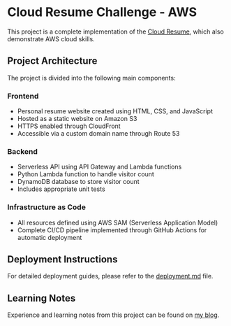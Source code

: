 # Cloud Resume Challenge - AWS

This project is a complete implementation of the [Cloud Resume](https://cloudresumechallenge.dev/docs/the-challenge/aws/), which also demonstrate AWS cloud skills.

## Project Architecture

The project is divided into the following main components:

### Frontend
- Personal resume website created using HTML, CSS, and JavaScript
- Hosted as a static website on Amazon S3
- HTTPS enabled through CloudFront
- Accessible via a custom domain name through Route 53

### Backend
- Serverless API using API Gateway and Lambda functions
- Python Lambda function to handle visitor count
- DynamoDB database to store visitor count
- Includes appropriate unit tests

### Infrastructure as Code
- All resources defined using AWS SAM (Serverless Application Model)
- Complete CI/CD pipeline implemented through GitHub Actions for automatic deployment

## Deployment Instructions

For detailed deployment guides, please refer to the [deployment.md](deployment.md) file.

## Learning Notes

Experience and learning notes from this project can be found on [my blog](https://example.com/blog-post). 